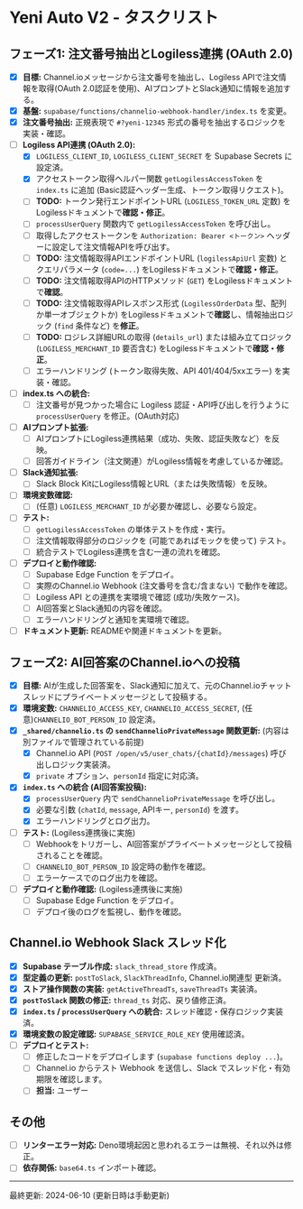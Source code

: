 # Yeni Auto V2 - タスクリスト

## フェーズ1: 注文番号抽出とLogiless連携 (OAuth 2.0)

-   [X] **目標:** Channel.ioメッセージから注文番号を抽出し、Logiless APIで注文情報を取得(OAuth 2.0認証を使用)、AIプロンプトとSlack通知に情報を追加する。
-   [X] **基盤:** `supabase/functions/channelio-webhook-handler/index.ts` を変更。
-   [X] **注文番号抽出:** 正規表現で `#?yeni-12345` 形式の番号を抽出するロジックを実装・確認。
-   [ ] **Logiless API連携 (OAuth 2.0):**
    -   [X] `LOGILESS_CLIENT_ID`, `LOGILESS_CLIENT_SECRET` を Supabase Secrets に設定済。
    -   [X] アクセストークン取得ヘルパー関数 `getLogilessAccessToken` を `index.ts` に追加 (Basic認証ヘッダー生成、トークン取得リクエスト)。
    -   [ ] **TODO:** トークン発行エンドポイントURL (`LOGILESS_TOKEN_URL` 定数) をLogilessドキュメントで**確認・修正**。
    -   [ ] `processUserQuery` 関数内で `getLogilessAccessToken` を呼び出し。
    -   [ ] 取得したアクセストークンを `Authorization: Bearer <トークン>` ヘッダーに設定して注文情報APIを呼び出す。
    -   [ ] **TODO:** 注文情報取得APIエンドポイントURL (`logilessApiUrl` 変数) とクエリパラメータ (`code=...`) をLogilessドキュメントで**確認・修正**。
    -   [ ] **TODO:** 注文情報取得APIのHTTPメソッド (`GET`) をLogilessドキュメントで**確認**。
    -   [ ] **TODO:** 注文情報取得APIレスポンス形式 (`LogilessOrderData` 型、配列か単一オブジェクトか) をLogilessドキュメントで**確認**し、情報抽出ロジック (`find` 条件など) を**修正**。
    -   [ ] **TODO:** ロジレス詳細URLの取得 (`details_url`) または組み立てロジック (`LOGILESS_MERCHANT_ID` 要否含む) をLogilessドキュメントで**確認・修正**。
    -   [ ] エラーハンドリング (トークン取得失敗、API 401/404/5xxエラー) を実装・確認。
-   [ ] **index.ts への統合:**
    -   [ ] 注文番号が見つかった場合に Logiless 認証・API呼び出しを行うように `processUserQuery` を修正。(OAuth対応)
-   [ ] **AIプロンプト拡張:**
    -   [ ] AIプロンプトにLogiless連携結果（成功、失敗、認証失敗など）を反映。
    -   [ ] 回答ガイドライン（注文関連）がLogiless情報を考慮しているか確認。
-   [ ] **Slack通知拡張:**
    -   [ ] Slack Block KitにLogiless情報とURL（または失敗情報）を反映。
-   [ ] **環境変数確認:**
    -   [ ] (任意) `LOGILESS_MERCHANT_ID` が必要か確認し、必要なら設定。
-   [ ] **テスト:**
    -   [ ] `getLogilessAccessToken` の単体テストを作成・実行。
    -   [ ] 注文情報取得部分のロジックを (可能であればモックを使って) テスト。
    -   [ ] 統合テストでLogiless連携を含む一連の流れを確認。
-   [ ] **デプロイと動作確認:**
    -   [ ] Supabase Edge Function をデプロイ。
    -   [ ] 実際のChannel.io Webhook (注文番号を含む/含まない) で動作を確認。
    -   [ ] Logiless API との連携を実環境で確認 (成功/失敗ケース)。
    -   [ ] AI回答案とSlack通知の内容を確認。
    -   [ ] エラーハンドリングと通知を実環境で確認。
-   [ ] **ドキュメント更新:** READMEや関連ドキュメントを更新。

## フェーズ2: AI回答案のChannel.ioへの投稿

-   [X] **目標:** AIが生成した回答案を、Slack通知に加えて、元のChannel.ioチャットスレッドにプライベートメッセージとして投稿する。
-   [X] **環境変数:** `CHANNELIO_ACCESS_KEY`, `CHANNELIO_ACCESS_SECRET`, (任意)`CHANNELIO_BOT_PERSON_ID` 設定済。
-   [X] **`_shared/channelio.ts` の `sendChannelioPrivateMessage` 関数更新:** (内容は別ファイルで管理されている前提)
    -   [X] Channel.io API (`POST /open/v5/user_chats/{chatId}/messages`) 呼び出しロジック実装済。
    -   [X] `private` オプション、`personId` 指定に対応済。
-   [X] **`index.ts` への統合 (AI回答案投稿):**
    -   [X] `processUserQuery` 内で `sendChannelioPrivateMessage` を呼び出し。
    -   [X] 必要な引数 (`chatId`, `message`, APIキー, `personId`) を渡す。
    -   [X] エラーハンドリングとログ出力。
-   [ ] **テスト:** (Logiless連携後に実施)
    -   [ ] Webhookをトリガーし、AI回答案がプライベートメッセージとして投稿されることを確認。
    -   [ ] `CHANNELIO_BOT_PERSON_ID` 設定時の動作を確認。
    -   [ ] エラーケースでのログ出力を確認。
-   [ ] **デプロイと動作確認:** (Logiless連携後に実施)
    -   [ ] Supabase Edge Function をデプロイ。
    -   [ ] デプロイ後のログを監視し、動作を確認。

## Channel.io Webhook Slack スレッド化

-   [X] **Supabase テーブル作成:** `slack_thread_store` 作成済。
-   [X] **型定義の更新:** `postToSlack`, `SlackThreadInfo`, Channel.io関連型 更新済。
-   [X] **ストア操作関数の実装:** `getActiveThreadTs`, `saveThreadTs` 実装済。
-   [X] **`postToSlack` 関数の修正:** `thread_ts` 対応、戻り値修正済。
-   [X] **`index.ts` / `processUserQuery` への統合:** スレッド確認・保存ロジック実装済。
-   [X] **環境変数の設定確認:** `SUPABASE_SERVICE_ROLE_KEY` 使用確認済。
-   [ ] **デプロイとテスト:**
    -   [ ] 修正したコードをデプロイします (`supabase functions deploy ...`)。
    -   [ ] Channel.io からテスト Webhook を送信し、Slack でスレッド化・有効期限を確認します。
    -   [ ] **担当:** ユーザー

## その他

-   [ ] **リンターエラー対応:** Deno環境起因と思われるエラーは無視、それ以外は修正。
-   [ ] **依存関係:** `base64.ts` インポート確認。

---
最終更新: 2024-06-10 (更新日時は手動更新) 